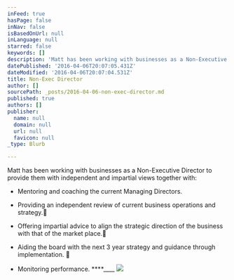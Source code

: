 ```yaml
---
inFeed: true
hasPage: false
inNav: false
isBasedOnUrl: null
inLanguage: null
starred: false
keywords: []
description: 'Matt has been working with businesses as a Non-Executive Director to provide them with independent and impartial views together with:'
datePublished: '2016-04-06T20:07:05.431Z'
dateModified: '2016-04-06T20:07:04.531Z'
title: Non-Exec Director
author: []
sourcePath: _posts/2016-04-06-non-exec-director.md
published: true
authors: []
publisher:
  name: null
  domain: null
  url: null
  favicon: null
_type: Blurb

---
```

Matt has been working with businesses as a Non-Executive Director to provide them with independent and impartial views together with:

* Mentoring and coaching the current Managing Directors.

* Providing an independent  review of current business operations and strategy. 

* Offering impartial advice to align the strategic direction of the business with that of the market place.

* Aiding the board with the next 3 year strategy and guidance through implementation.


* Monitoring performance. 
****____
![](https://the-grid-user-content.s3-us-west-2.amazonaws.com/a3d354e5-e5dd-4f55-843b-1443bc1d08a8.jpg)